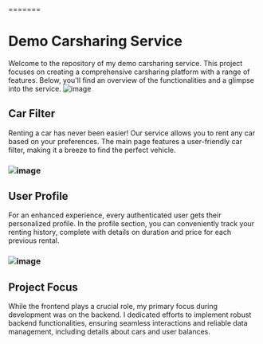 =======
# Demo Carsharing Service
Welcome to the repository of my demo carsharing service. This project focuses on creating a comprehensive carsharing platform with a range of features. Below, you'll find an overview of the functionalities and a glimpse into the service.
![image](https://github.com/ghou1337/-carsharing-service/assets/66443399/76221f5e-c67e-4cee-bcc9-284c165068d3)

## Car Filter
Renting a car has never been easier! Our service allows you to rent any car based on your preferences. The main page features a user-friendly car filter, making it a breeze to find the perfect vehicle.
### ![image](https://github.com/ghou1337/-carsharing-service/assets/66443399/d196a2d5-472c-4802-8c48-46c004a4e1ad) 

## User Profile
For an enhanced experience, every authenticated user gets their personalized profile. In the profile section, you can conveniently track your renting history, complete with details on duration and price for each previous rental.
### ![image](https://github.com/ghou1337/-carsharing-service/assets/66443399/1075df8e-b71b-464c-922c-23be1ad46e41)

## Project Focus
While the frontend plays a crucial role, my primary focus during development was on the backend. I dedicated efforts to implement robust backend functionalities, ensuring seamless interactions and reliable data management, including details about cars and user balances.
